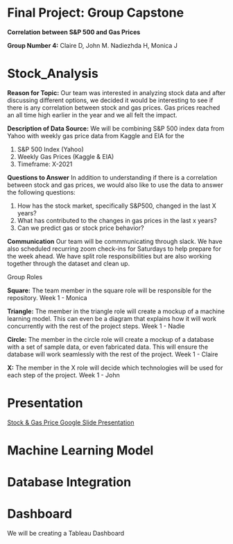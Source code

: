 # Final Project: Group Capstone

**Correlation between S&P 500 and Gas Prices**

**Group Number 4:** Claire D, John M. Nadiezhda H, Monica J

# Stock_Analysis
 
**Reason for Topic:** Our team was interested in analyzing stock data and after discussing different options, we decided it would be interesting to see if there is any correlation between stock and gas prices. Gas prices reached an all time high earlier in the year and we all felt the impact. 

**Description of Data Source:** We will be combining S&P 500 index data from Yahoo with weekly gas price data from Kaggle and EIA for the 

1. S&P 500 Index (Yahoo)
2. Weekly Gas Prices (Kaggle & EIA)
3. Timeframe: X-2021

**Questions to Answer**
In addition to understanding if there is a correlation between stock and gas prices, we would also like to use the data to answer the following questions:

1. How has the stock market, specifically S&P500, changed in the last X years?
2. What has contributed to the changes in gas prices in the last x years? 
4. Can we predict gas or stock price behavior? 

**Communication**
Our team will be commmunicating through slack. We have also scheduled recurring zoom check-ins for Saturdays to help prepare for the week ahead. We have split role responsibilities but are also working together through the dataset and clean up. 

Group Roles

**Square:** The team member in the square role will be responsible for the repository. Week 1 - Monica

**Triangle:** The member in the triangle role will create a mockup of a machine learning model. This can even be a diagram that explains how it will work concurrently with the rest of the project steps. Week 1 - Nadie

**Circle:** The member in the circle role will create a mockup of a database with a set of sample data, or even fabricated data. This will ensure the database will work seamlessly with the rest of the project. Week 1 - Claire

**X:** The member in the X role will decide which technologies will be used for each step of the project. Week 1 - John

# Presentation 

[Stock & Gas Price Google Slide Presentation](https://docs.google.com/presentation/d/1g-wiozkn8TRJa1SklJrCTKV2E0PoE5pEpq2GHLDPEtY/edit?usp=sharing)

# Machine Learning Model

# Database Integration

# Dashboard
We will be creating a Tableau Dashboard 
